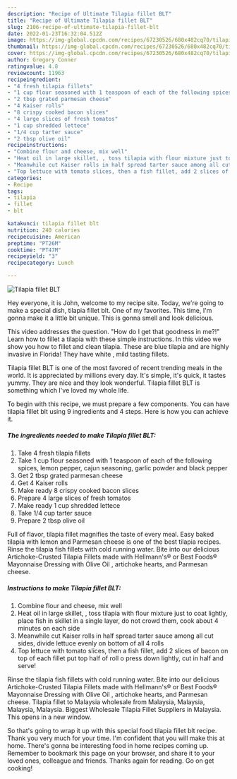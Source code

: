 ```yaml
---
description: "Recipe of Ultimate Tilapia fillet BLT"
title: "Recipe of Ultimate Tilapia fillet BLT"
slug: 2106-recipe-of-ultimate-tilapia-fillet-blt
date: 2022-01-23T16:32:04.512Z
image: https://img-global.cpcdn.com/recipes/67230526/680x482cq70/tilapia-fillet-blt-recipe-main-photo.jpg
thumbnail: https://img-global.cpcdn.com/recipes/67230526/680x482cq70/tilapia-fillet-blt-recipe-main-photo.jpg
cover: https://img-global.cpcdn.com/recipes/67230526/680x482cq70/tilapia-fillet-blt-recipe-main-photo.jpg
author: Gregory Conner
ratingvalue: 4.8
reviewcount: 11963
recipeingredient:
- "4 fresh tilapia fillets"
- "1 cup flour seasoned with 1 teaspoon of each of the following spices lemon pepper cajun seasoning garlic powder and black pepper"
- "2 tbsp grated parmesan cheese"
- "4 Kaiser rolls"
- "8 crispy cooked bacon slices"
- "4 large slices of fresh tomatos"
- "1 cup shredded lettece"
- "1/4 cup tarter sauce"
- "2 tbsp olive oil"
recipeinstructions:
- "Combine flour and cheese, mix well"
- "Heat oil in large skillet, , toss tilapia with flour mixture just to coat lightly, place fish in skillet in a single layer, do not crowd them, cook about 4 minutes on each side"
- "Meanwhile cut Kaiser rolls in half spread tarter sauce among all cut sides, divide lettuce evenly on bottom of all 4 rolls"
- "Top lettuce with tomato slices, then a fish fillet, add 2 slices of bacon on top of each fillet put top half of roll o press down lightly, cut in half and serve!"
categories:
- Recipe
tags:
- tilapia
- fillet
- blt

katakunci: tilapia fillet blt 
nutrition: 240 calories
recipecuisine: American
preptime: "PT26M"
cooktime: "PT47M"
recipeyield: "3"
recipecategory: Lunch

---
```



![Tilapia fillet BLT](https://img-global.cpcdn.com/recipes/67230526/680x482cq70/tilapia-fillet-blt-recipe-main-photo.jpg)

Hey everyone, it is John, welcome to my recipe site. Today, we're going to make a special dish, tilapia fillet blt. One of my favorites. This time, I'm gonna make it a little bit unique. This is gonna smell and look delicious.

This video addresses the question. &#34;How do I get that goodness in me?!&#34; Learn how to fillet a tilapia with these simple instructions. In this video we show you how to fillet and clean tilapia. These are blue tilapia and are highly invasive in Florida! They have white , mild tasting fillets.

Tilapia fillet BLT is one of the most favored of recent trending meals in the world. It is appreciated by millions every day. It's simple, it's quick, it tastes yummy. They are nice and they look wonderful. Tilapia fillet BLT is something which I've loved my whole life.


To begin with this recipe, we must prepare a few components. You can have tilapia fillet blt using 9 ingredients and 4 steps. Here is how you can achieve it.

<!--inarticleads1-->

##### The ingredients needed to make Tilapia fillet BLT:

1. Take 4 fresh tilapia fillets
1. Take 1 cup flour seasoned with 1 teaspoon of each of the following spices, lemon pepper, cajun seasoning, garlic powder and black pepper
1. Get 2 tbsp grated parmesan cheese
1. Get 4 Kaiser rolls
1. Make ready 8 crispy cooked bacon slices
1. Prepare 4 large slices of fresh tomatos
1. Make ready 1 cup shredded lettece
1. Take 1/4 cup tarter sauce
1. Prepare 2 tbsp olive oil


Full of flavor, tilapia fillet magnifies the taste of every meal. Easy baked tilapia with lemon and Parmesan cheese is one of the best tilapia recipes. Rinse the tilapia fish fillets with cold running water. Bite into our delicious Artichoke-Crusted Tilapia Fillets made with Hellmann&#39;s® or Best Foods® Mayonnaise Dressing with Olive Oil , artichoke hearts, and Parmesan cheese. 

<!--inarticleads2-->

##### Instructions to make Tilapia fillet BLT:

1. Combine flour and cheese, mix well
1. Heat oil in large skillet, , toss tilapia with flour mixture just to coat lightly, place fish in skillet in a single layer, do not crowd them, cook about 4 minutes on each side
1. Meanwhile cut Kaiser rolls in half spread tarter sauce among all cut sides, divide lettuce evenly on bottom of all 4 rolls
1. Top lettuce with tomato slices, then a fish fillet, add 2 slices of bacon on top of each fillet put top half of roll o press down lightly, cut in half and serve!


Rinse the tilapia fish fillets with cold running water. Bite into our delicious Artichoke-Crusted Tilapia Fillets made with Hellmann&#39;s® or Best Foods® Mayonnaise Dressing with Olive Oil , artichoke hearts, and Parmesan cheese. Tilapia fillet to Malaysia wholesale from Malaysia, Malaysia, Malaysia, Malaysia. Biggest Wholesale Tilapia Fillet Suppliers in Malaysia. This opens in a new window. 

So that's going to wrap it up with this special food tilapia fillet blt recipe. Thank you very much for your time. I'm confident that you will make this at home. There's gonna be interesting food in home recipes coming up. Remember to bookmark this page on your browser, and share it to your loved ones, colleague and friends. Thanks again for reading. Go on get cooking!
